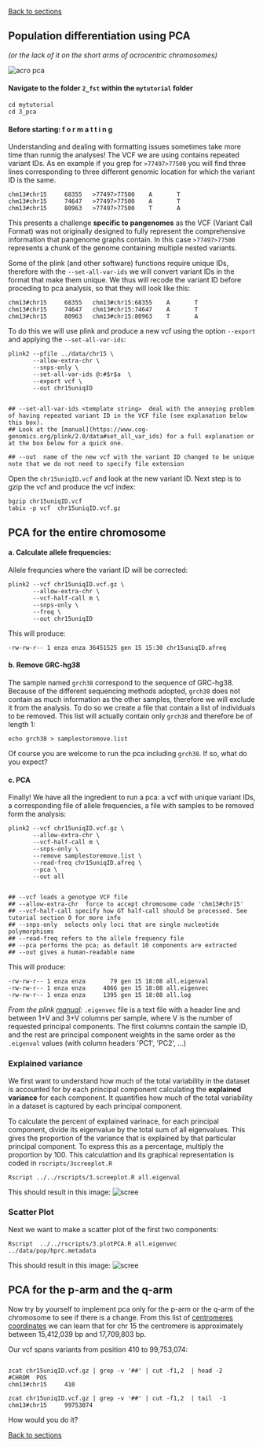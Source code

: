 [Back to sections](/#tutorial-sections)

## Population differentiation using PCA 
_(or the lack of it on the short arms of acrocentric chromosomes)_

![acro pca](../img/pangenome_pca.png)


#### Navigate to the folder `2_fst` within the `mytutorial` folder 

```shell
cd mytutorial
cd 3_pca
```

#### Before starting: f o r m a t t i n g 

Understanding and dealing with formatting issues sometimes take more time than runnig the analyses! The VCF we are using contains repeated variant IDs. As en example if you grep for `>77497>77500`  you will find three lines corresponding to three different genomic location for which the variant ID is the same. 

```shell
chm13#chr15     68355   >77497>77500    A       T
chm13#chr15     74647   >77497>77500    A       T
chm13#chr15     80963   >77497>77500    T       A
```

This presents a challenge **specific to pangenomes** as the VCF (Variant Call Format) was not originally designed to fully represent the comprehensive information that pangenome graphs contain. In this case `>77497>77500`  represents a chunk of the genome containing multiple nested variants.  

Some of the plink (and other software) functions require unique IDs, therefore with the `--set-all-var-ids` we will convert variant IDs in the format that make them unique. We thus will recode the variant ID before proceding to pca analysis, so that they will look like this: 

```shell
chm13#chr15     68355   chm13#chr15:68355    A       T
chm13#chr15     74647   chm13#chr15:74647    A       T
chm13#chr15     80963   chm13#chr15:80963    T       A
```

To do this we will use plink and produce a new vcf using the option `--export`  and applying the `--set-all-var-ids`: 

```shell
plink2 --pfile ../data/chr15 \
       --allow-extra-chr \
       --snps-only \
       --set-all-var-ids @:#$r$a  \
       --export vcf \
       --out chr15uniqID


## --set-all-var-ids <template string>  deal with the annoying problem of having repeated variant ID in the VCF file (see explanation below this box). 
## Look at the [manual](https://www.cog-genomics.org/plink/2.0/data#set_all_var_ids) for a full explanation or at the box below for a quick one. 

## --out  name of the new vcf with the variant ID changed to be unique note that we do not need to specify file extension 
```

Open the `chr15uniqID.vcf` and look at the new variant ID. Next step is to gzip the vcf and produce the vcf index: 

```shell
bgzip chr15uniqID.vcf 
tabix -p vcf  chr15uniqID.vcf.gz
```

## PCA for the entire chromosome

<!---If you did not have enough time to refromat the vcf you can use this one already formatted: --->


#### a. Calculate allele frequencies: 
Allele frequncies where the variant ID will be corrected:

```shell
plink2 --vcf chr15uniqID.vcf.gz \
       --allow-extra-chr \
       --vcf-half-call m \
       --snps-only \
       --freq \
       --out chr15uniqID 
```

This will produce: 
```shell
-rw-rw-r-- 1 enza enza 36451525 gen 15 15:30 chr15uniqID.afreq
```

#### b. Remove GRC-hg38 
The sample named `grch38` correspond to the sequence of GRC-hg38. Because of the different sequencing methods adopted, `grch38` does not contain as much information as the other samples, therefore we will exclude it from the analysis. To do so we create a file that contain a list of individuals to be removed. This list will actually contain only `grch38`  and therefore be of length 1: 

```shell
echo grch38 > samplestoremove.list

``` 
Of course you are welcome to run the pca including `grch38`. If so, what do you expect? 

#### c. PCA 
Finally! We have all the ingredient to run a pca: a vcf with unique variant IDs, a corresponding file of allele frequencies, a file with samples to be removed form the analysis: 

```shell 
plink2 --vcf chr15uniqID.vcf.gz \
       --allow-extra-chr \
       --vcf-half-call m \
       --snps-only \
       --remove samplestoremove.list \
       --read-freq chr15uniqID.afreq \
       --pca \
       --out all


## --vcf loads a genotype VCF file
## --allow-extra-chr  force to accept chromosome code 'chm13#chr15'
## --vcf-half-call specify how GT half-call should be processed. See tutorial section 0 for more info
## --snps-only  selects only loci that are single nucleotide polymorphisms 
## --read-freq refers to the allele frequency file 
## --pca performs the pca; as default 10 components are extracted 
## --out gives a human-readable name 

```
This will produce: 

```shell
-rw-rw-r-- 1 enza enza       79 gen 15 18:08 all.eigenval
-rw-rw-r-- 1 enza enza     4866 gen 15 18:08 all.eigenvec
-rw-rw-r-- 1 enza enza     1395 gen 15 18:08 all.log
```

_From the plink [manual](https://www.cog-genomics.org/plink/2.0/formats#eigenvec):_  `.eigenvec` file is a text file with a header line and between 1+V and 3+V columns per sample, where V is the number of requested principal components. The first columns contain the sample ID, and the rest are principal component weights in the same order as the `.eigenval` values (with column headers 'PC1', 'PC2', ...)

### Explained variance 
We first want to understand how much of the total variability in the dataset is accounted for by each principal component calculating the **explained variance** for each component. It quantifies how much of the total variability in a dataset is captured by each principal component. 

To calculate the percent of explained varinace, for each principal component, divide its eigenvalue by the total sum of all eigenvalues. This gives the proportion of the variance that is explained by that particular principal component. To express this as a percentage, multiply the proportion by 100. This calculattion and its graphical representation is coded in `rscripts/3screeplot.R`

```shell
Rscript ../../rscripts/3.screeplot.R all.eigenval 
```

This should result in this image: 
![scree](../img/all.eigenvalscree.png)

### Scatter Plot 
Next we want to make a scatter plot of the first two components: 

```shell
Rscript  ../../rscripts/3.plotPCA.R all.eigenvec  ../data/pop/hprc.metadata
```
This should result in this image: 
![scree](../img/all.eigenvec.pca.png)


## PCA for the p-arm and the q-arm 

Now try by yourself to implement pca only for the p-arm or the q-arm of the chromosome to see if there is a change. 
From this list of [centromeres coordinates](https://github.com/pangenome/chromosome_communities/blob/main/data/chm13.centromeres.approximate.bed) we can learn that for chr 15 the centromere is approximately between 15,412,039 bp and 17,709,803 bp. 

Our vcf spans variants from position 410 to 99,753,074: 

```shell

zcat chr15uniqID.vcf.gz | grep -v '##' | cut -f1,2  | head -2 
#CHROM  POS
chm13#chr15     410

zcat chr15uniqID.vcf.gz | grep -v '##' | cut -f1,2  | tail  -1 
chm13#chr15     99753074
```

How would you do it? 

[Back to sections](/#tutorial-sections)

<!---
We can make two sub-vcfs each containing only markers from the p-arm or the q-arm  

```shell 
bcftools view -O z  -o p-arm.vcf.gz chr15uniqID.vcf.gz  -r chm13#chr15:0-15412039 
tabix -p vcf p-arm.vcf.gz

bcftools view -O z  -o q-arm.vcf.gz chr15uniqID.vcf.gz  -r chm13#chr15:17709803-99753074 
tabix -p vcf q-arm.vcf.gz


plink2 --vcf p-arm.vcf.gz \
       --allow-extra-chr \
       --vcf-half-call m \
       --snps-only \
       --remove samplestoremove.list \
       --read-freq chr15uniqID.afreq \
       --rm-dup exclude-mismatch \
       --pca \
       --out p-arm

plink2 --vcf q-arm.vcf.gz \
       --allow-extra-chr \
       --vcf-half-call m \
       --snps-only \
       --remove samplestoremove.list \
       --read-freq chr15uniqID.afreq \
       --pca \
       --out q-arm
```




```
for ass in chm13 hg38; do for c in $(seq 1 22); do 
plink2 --vcf chr$c.confident.SNPs.noRef.recode.vcf.gz\
--double-id \
--set-all-var-ids @:#$r:$a \
--rm-dup exclude-mismatch \
--vcf-half-call m \
--maf 0.01 \
--freq \
--out chr$c.confident.SNPs | \
plink2 --vcf chr$c.confident.SNPs.noRef.recode.vcf.gz \
--double-id \
--set-all-var-ids @:#$r:$a \
--rm-dup exclude-mismatch \
--vcf-half-call m \
--make-bed \
--read-freq chr$c.confident.SNPs.afreq \
--pca \
--out chr$c.confident.SNPs ; done
```
#### 7. Extract variants on p arm
```
for c in $(seq 1 22); do 
bcftools view -R chr$c.chm13.pArm_coord.txt \
-O z \
-o chr$c.confident.SNPs.pArm.vcf.gz chr$c.confident.SNPs.noRef.recode.vcf.gz | \
tabix -p vcf chr$c.confident.SNPs.pArm.vcf.gz; done
```
#### 8. Extract variants on q arm
```
for ass in chm13 hg38; do for c in $(seq 1 22); do
bcftools view -R chr$c.chm13.qArm_coord.txt \
-O z \
-o chr$c.confident.SNPs.qArm.vcf.gz \
chr$c.confident.SNPs.noRef.recode.vcf.gz | \
tabix -p vcf chr$c.confident.SNPs.qArm.vcf.gz; done
```
#### 9. PCA using variants on p and q arms

#### 10. Cluster analysis and plot
```
Rscript scr/clusterAnalysis.R \
pathToImputFiles \
length \
assembly \
method \
pathToOutputFile


Rscript scr/plotClustersHprc.R \
pathToImputFiles \
pathToPlot
```

#### 11. PCA plot
```
## put together eigenvec files
python3 scr/appendEigenvec.py \
-i "pathToImputFiles" \
-met method \
-ass assembly \
-len lehgth \
-o pathToOutputFile

Rscript scr/PCA_plot.R "pathToImputFiles" \
met \
pathToOtputPlot
``` 
---> 
